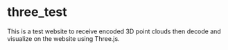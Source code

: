 # three_test
This is a test website to receive encoded 3D point clouds then decode and visualize on the website using Three.js.
